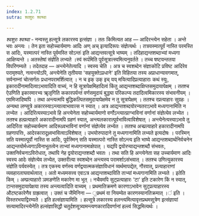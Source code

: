 ```yaml
---
index: 1.2.71
sutra: श्वशुरः श्वश्र्वा

---
```

_श्वशुरः श्वश्र्वा_ - नन्वस्तु हल्सूत्रे लकारस्य इत्संज्ञा । ततः किमित्यत आह — आदिरन्त्येन सहेता । अन्ते भवः अन्त्यः । तेन इता सहोच्चार्यमाणः आदिः अण् अच् इत्यादिरूपः संज्ञेत्यर्थः । तत्रयस्मात्पूर्वं नास्ति परमस्ति स आदिः, यस्मात्परं नास्ति पूर्वमस्ति सोऽन्तः॑ इति आद्यन्तवत्सूत्रे भाष्यम् । तदिहाद्यन्तशब्दाभ्यां मध्यगा आक्षिप्यन्ते । अतस्तेषां संज्ञेति लभ्यते ।स्वं रूपं॑मिति पूर्वसूत्रात्स्वमित्यनुवर्तते । तच्च षष्टयन्ततया विपरिणम्यते । तदेतदाह — अन्त्येनेतेत्यादि । स्वस्य चेति । अत्र च स्वशब्देन संज्ञाकोटि प्रविष्ट आदिरेव परामृश्यते, नत्वन्त्योऽपि, अन्त्येनेति तृतीयया 'सहयुक्तेऽप्रधाने' इति विहितया तस्य अप्राधान्यावगमात्, सर्वनाम्नां चोत्सर्गतः प्रधानपरामर्शित्वात् । न च इक् उक् इच् यय् मयित्यादिप्रत्याहाराः कथं स्युः, इकारादीनामादित्वाऽभावादिति वाच्यं, न हि सूत्रापेक्षमिहादित्वं किंतु आद्यन्तशब्दाक्षिप्तसमुदायापेक्षम् । ततश्च ऐउणिति इकारमारभ्य ॠलृगिति ककारपर्यन्तं वर्णसमुदायं बुद्ध्या परिकल्प्य तदादित्वमिकारस्य संभावनीयम् । एवमिजादिष्वपि । तथा अन्त्यत्मपि बुद्धिकल्पितसमुदायापेक्षमेव न तु सूत्रापेक्षम् । ततश्च रप्रत्याहारः सुग्रहः । अन्यथा लण्सूत्रे अकारस्याऽन्त्यात्वाभावात्स न स्यात् । अत्र आद्यन्तशब्दयोरन्यतराऽभावे मध्यगानामिति न लभ्येत । आदिरित्यस्याऽभावे हि अन्त्येनेता सहोच्चार्यमाणो वर्णोऽन्त्यात्प्राग्भाविनां वर्णानां संज्ञेत्येव लभ्येत । ततश्च हल्प्रत्याहारे अकारादीनामपि ग्रहणं स्यात्, अन्त्यलकारात्पूर्वभावित्वाविशेषात् । अन्त्येनेत्यस्याऽभावे तु आदिरिता सहोच्चार्यमाण आदिरूध्र्वभाविनां वर्णानां संज्ञेत्येव लभ्येत । ततश्च अच्प्रत्याहारे हकारादीनामपि ग्रहणापत्तिः, आदेरकारादूध्र्वभावित्वाऽविशेषात् । उभयोरुपादाने तु मध्यगानामिति लभ्यते इत्यदोषः । परस्मिन् सति यस्मात्पूर्वो नास्ति स आदिः, पूर्वस्मिन् सति यस्मात्परो नास्ति सोऽन्त्य इति भाष्ये आद्यन्तशब्दार्थनिर्वचनेन आद्यन्तयोर्मध्यगाऽविनाभूतत्वेन ताभ्यां मध्यगानामाक्षेपात् । यद्यपि द्वयोरप्याद्यन्तशब्दौ संभवतः, उक्तनिर्वचनाऽविरोधात्, तथापि नेह द्वयोराद्यन्तशब्दौ भवतः । तथा सति हि अन्त्येनेता सह उच्चार्यमाण आदिः स्वस्य आदेः संज्ञेत्येव लभ्येत, उक्तरीत्या स्वशब्देन अन्त्यस्य परामर्शाऽसंभवात् । ततश्च उणित्युकारस्य संज्ञेति पर्यवस्येत् । तत्र एकस्य वर्णस्य वर्णद्वयात्मकसंज्ञाविधानं व्यर्थमापद्येत, गौरवात्, प्रत्याहाराणां व्यवहारलाघवार्थत्वात् । अतो मध्यमसत्त्व एवाऽत्र आद्यन्तशब्दाविति ताभ्यां मध्यगानामिति लभ्यते । इतेति किम्  । अम्प्रत्याहारो ञमङणेति मकारेण मा भूत् । नचैवमपि सुट्प्रत्याहारः 'टा' इति टकारेण किं न स्यात्, टान्तसमुदायापेक्षया तस्य अन्त्यत्वादिति वाच्यम् । प्रथमातिक्रमणे कारणाऽभावेन सुट्प्रत्याहारस्य औटष्टकारेणैव ग्राह्रत्वात् । उक्तं च जैमिनिना  — ॒प्रथमं वा नियम्येत कारणस्यानतिक्रमात् ।॑ इति । विस्तरभयाद्विरम्यते । इति हल्संज्ञायामिति । हल्सूत्रे लकारस्य हलन्त्यमित्यावृत्तप्रथमसूत्रेण इत्संज्ञायां सत्यामादिरन्त्येनेति हल्संज्ञासिद्धौ चतुर्दशसूत्र्यामन्त्यणकारादिवर्णानां हल्त्वं सिद्धमित्यर्थः ।